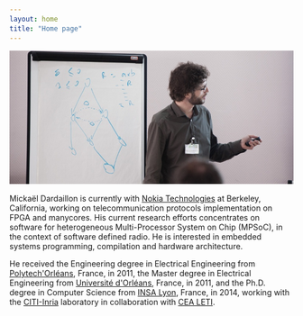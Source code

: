 ```yaml
---
layout: home
title: "Home page"
---
```


![](img/photo.jpg 'me')

Mickaël Dardaillon is currently with [Nokia Technologies] at Berkeley,
California, working on telecommunication protocols implementation on FPGA and
manycores.
His current research efforts concentrates on software for heterogeneous
Multi-Processor System on Chip (MPSoC), in the context of software defined
radio.
He is interested in embedded systems programming, compilation and hardware
architecture.

He received the Engineering degree in Electrical Engineering from
[Polytech'Orléans], France, in 2011, the Master degree in Electrical Engineering
from [Université d'Orléans], France, in 2011, and the Ph.D.
degree in Computer Science from [INSA Lyon], France, in 2014, working with the
[CITI-Inria] laboratory in collaboration with [CEA LETI].

[Nokia Technologies]: http://company.nokia.com/en/
[Polytech'Orléans]: http://www.univ-orleans.fr/polytech/
[Université d'Orléans]: http://www.univ-orleans.fr/
[INSA Lyon]: http://www.insa-lyon.fr/en
[CITI-Inria]: http://www.citi-lab.fr/en_UK/
[CEA LETI]: http://www-leti.cea.fr/en
